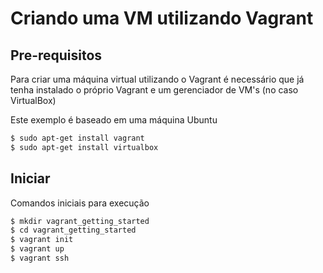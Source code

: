 # Criando uma VM utilizando Vagrant

## Pre-requisitos
Para criar uma máquina virtual utilizando o Vagrant é necessário que já tenha instalado o próprio Vagrant e um gerenciador de VM's (no caso VirtualBox)

Este exemplo é baseado em uma máquina Ubuntu 

```sh
$ sudo apt-get install vagrant
$ sudo apt-get install virtualbox   
```

## Iniciar
Comandos iniciais para execução

```sh
$ mkdir vagrant_getting_started
$ cd vagrant_getting_started
$ vagrant init
$ vagrant up
$ vagrant ssh
```
